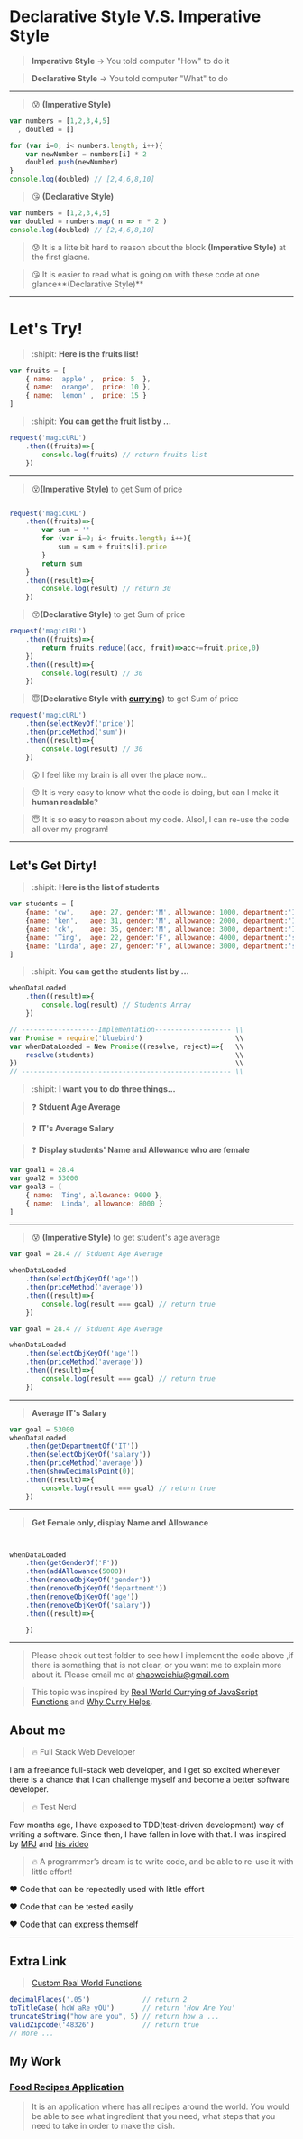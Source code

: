 

# Declarative Style V.S. Imperative Style


> **Imperative Style** -> You told computer "How" to do it

> **Declarative Style** -> You told computer "What" to do


--------------------------------------------------------


> :cold_sweat: **(Imperative Style)**

```javascript
var numbers = [1,2,3,4,5]
  , doubled = []

for (var i=0; i< numbers.length; i++){
	var newNumber = numbers[i] * 2
	doubled.push(newNumber)
}
console.log(doubled) // [2,4,6,8,10]
```

> :kissing_heart: **(Declarative Style)**

```javascript
var numbers = [1,2,3,4,5]
var doubled = numbers.map( n => n * 2 )
console.log(doubled) // [2,4,6,8,10]
```

> :cold_sweat: It is a litte bit hard to reason about
the block **(Imperative Style)** at the first glacne.


> :kissing_heart: It is easier to read what is going on 
with these code at one glance**(Declarative Style)**



--------------------------------------------------------



# Let's Try!

> :shipit: **Here is the fruits list!**


```javascript
var fruits = [
	{ name: 'apple' ,  price: 5  }, 
	{ name: 'orange',  price: 10 }, 
	{ name: 'lemon' ,  price: 15 }
]
```

> :shipit: **You can get the fruit list by ...**


```javascript
request('magicURL')
	.then((fruits)=>{
		console.log(fruits) // return fruits list
	})
```


--------------------------------------------------------


> :dizzy_face:**(Imperative Style)** to get Sum of price

```javascript

request('magicURL')
	.then((fruits)=>{
		var sum = ''
		for (var i=0; i< fruits.length; i++){
    		sum = sum + fruits[i].price
		}
		return sum
	}
	.then((result)=>{
		console.log(result) // return 30
	})

```


> :kissing_smiling_eyes:**(Declarative Style)** to get Sum of price

```javascript
request('magicURL')
	.then((fruits)=>{
		return fruits.reduce((acc, fruit)=>acc+=fruit.price,0)
	})
	.then((result)=>{
		console.log(result) // 30
	})
```


> :innocent:**(Declarative Style with [currying](https://hughfdjackson.com/javascript/why-curry-helps/))** to get Sum of price

```javascript
request('magicURL')
	.then(selectKeyOf('price'))
	.then(priceMethod('sum'))
	.then((result)=>{
		console.log(result) // 30
	})
```

> :dizzy_face: I feel like my brain is all over the place now...

> :kissing_smiling_eyes: It is very easy to know what the code is doing, but can I make it **human readable**?

> :innocent: It is so easy to reason about my code. Also!, I can re-use the code all over my program!

--------------------------------------------------------





## Let's Get Dirty!


> :shipit: **Here is the list of students**


```javascript
var students = [
	{name: 'cw',    age: 27, gender:'M', allowance: 1000, department:'IT', 	  salary: 60000.56},
	{name: 'ken',   age: 31, gender:'M', allowance: 2000, department:'IT',    salary: 44000.32},
	{name: 'ck',    age: 35, gender:'M', allowance: 3000, department:'IT',    salary: 55000.11},
	{name: 'Ting',  age: 22, gender:'F', allowance: 4000, department:'sales', salary: 70000.85},
	{name: 'Linda', age: 27, gender:'F', allowance: 3000, department:'sales', salary: 40000.49}
]
```


> :shipit: **You can get the students list by ...**


```javascript
whenDataLoaded
	.then((result)=>{
		console.log(result) // Students Array
	})

// -------------------Implementation------------------- \\
var Promise = require('bluebird')						\\
var whenDataLoaded = New Promise((resolve, reject)=>{	\\
	resolve(students)									\\
})														\\
// ---------------------------------------------------- \\

```

> :shipit: **I want you to do three things...**

> :question: **Stduent Age Average**

> :question: **IT's Average Salary**

> :question: **Display students' Name and Allowance who are female**


```javascript
var goal1 = 28.4
var goal2 = 53000
var goal3 = [ 
	{ name: 'Ting', allowance: 9000 },
	{ name: 'Linda', allowance: 8000 } 
]
```

--------------------------------------------------------


> :cold_sweat: **(Imperative Style)** to get student's age average

```javascript
var goal = 28.4 // Stduent Age Average

whenDataLoaded
	.then(selectObjKeyOf('age'))
	.then(priceMethod('average'))
	.then((result)=>{
		console.log(result === goal) // return true
	})
```








```javascript
var goal = 28.4 // Stduent Age Average

whenDataLoaded
	.then(selectObjKeyOf('age'))
	.then(priceMethod('average'))
	.then((result)=>{
		console.log(result === goal) // return true
	})
```
--------------------------------------------------------
	

> **Average IT's Salary**

```javascript
var goal = 53000
whenDataLoaded
	.then(getDepartmentOf('IT'))
	.then(selectObjKeyOf('salary'))
	.then(priceMethod('average'))
	.then(showDecimalsPoint(0))
	.then((result)=>{
		console.log(result === goal) // return true
	})
```

--------------------------------------------------------


> **Get Female only, display Name and Allowance**


```javascript


whenDataLoaded
	.then(getGenderOf('F'))
	.then(addAllowance(5000))
	.then(removeObjKeyOf('gender'))
	.then(removeObjKeyOf('department'))
	.then(removeObjKeyOf('age'))
	.then(removeObjKeyOf('salary'))
	.then((result)=>{

	})
```

--------------------------------------------------------


> Please check out test folder to see how I implement the code above
,if there is something that is not clear, or you want me to 
explain more about it. Please email me at chaoweichiu@gmail.com


> This topic was inspired by [Real World Currying of JavaScript Functions](https://www.youtube.com/watch?v=fvJ9yWqXcZI)
and [Why Curry Helps](https://hughfdjackson.com/javascript/why-curry-helps/).


## About me

> :fire: Full Stack Web Developer

I am a freelance full-stack web developer, and I get so 
excited whenever there is a chance that I can challenge
myself and become a better software developer.


> :fire: Test Nerd

Few months age, I have exposed to TDD(test-driven development) way
of writing a software. Since then, I have fallen in love with that.
I was inspired by [MPJ](https://www.youtube.com/watch?v=TWBDa5dqrl8)
and [his video](https://www.youtube.com/watch?v=vqAaMVoKz1c)


> :fire: A programmer’s dream is to write code, 
and be able to re-use it with little effort!

:heart: Code that can be repeatedly used with little effort

:heart: Code that can be tested easily

:heart: Code that can express themself


------------------------------------------


## Extra Link

> [Custom Real World Functions](https://github.com/CHAOWEICHIU/ccw-custom-functions)

```javascript
decimalPlaces('.05') 	  		 // return 2
toTitleCase('hoW aRe yOU') 		 // return 'How Are You'
truncateString("how are you", 5) // return how a ...
validZipcode('48326')   		 // return true
// More ...
```

## My Work

### [Food Recipes Application](https://github.com/CHAOWEICHIU/favorite-food-recipe)

>It is an application where has all recipes around the world. You would be able to see what ingredient that you need, what steps that you need to take in order to make the dish.

